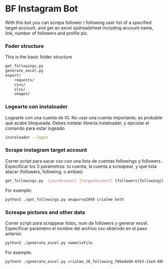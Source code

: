 # BF Instagram Bot

With this bot you can screpa follower / following user list of a specified target account, and get an excel spdreadsheet including account name, link, number of followers and profile pic.

### Foder structure
This is the basic folder structure
```sh
get_followings.py
generate_excel.py
export/
    requests/
    csvs/
    xlsx/
    images/
```

### Logearte con instaloader
Logearte con una cuenta de IG. No usar una cuenta importante, es probable que acabe bloqueada. Debes instalar librería instaloader, y ejecutar el comando para estar logeado
```sh
instaloader --login
```

### Scrape instagram target account
Correr script para sacar csv con una lista de cuentas followings y followers. Especificar los 3 parámetros: tu cuenta, la cuenta a screapear, y qué lista atacar (followers, following, o ambas)
```sh
get_followings.py  [yourAccount] [targetAccount] [followers|following|both]
```

For example:
```sh
python3 ./get_followings.py anapurna2049 crialme both
```

### Screape pictures and other data
Correr script para scrappear fotos, num de followers y generar excel. Especificar parámetro el nombre del archivo csv obtenido en el paso anterior.
```sh
python3 ./generate_excel.py nameCsvFile
```

For example:
```sh
python3 ./generate_excel.py crialme_26_following_f09ada98-6fe3-11ed-8062-600308a0c376
```